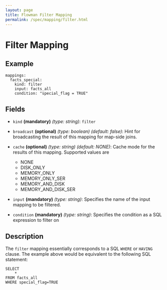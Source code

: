 ```yaml
---
layout: page
title: Flowman Filter Mapping
permalink: /spec/mapping/filter.html
---
```

# Filter Mapping

## Example
```
mappings:
  facts_special:
    kind: filter
    input: facts_all
    condition: "special_flag = TRUE"
```

## Fields
* `kind` **(mandatory)** *(type: string)*: `filter`

* `broadcast` **(optional)** *(type: boolean)* *(default: false)*: 
Hint for broadcasting the result of this mapping for map-side joins.

* `cache` **(optional)** *(type: string)* *(default: NONE)*:
Cache mode for the results of this mapping. Supported values are
  * NONE
  * DISK_ONLY
  * MEMORY_ONLY
  * MEMORY_ONLY_SER
  * MEMORY_AND_DISK
  * MEMORY_AND_DISK_SER

* `input` **(mandatory)** *(type: string)*:
Specifies the name of the input mapping to be filtered.

* `condition` **(mandatory)** *(type: string)*:
Specifies the condition as a SQL expression to filter on


## Description
The `filter` mapping essentially corresponds to a SQL `WHERE` or `HAVING` clause. The example
above would be equivalent to the following SQL statement:
```
SELECT
    *
FROM facts_all
WHERE special_flag=TRUE
```
